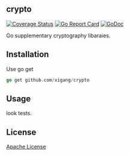 ## crypto
[![Coverage Status](https://coveralls.io/repos/github/crypto/badge.svg?branch=master)](https://gocover.io/github.com/xigang/crypto?branch=master)
[![Go Report Card](https://goreportcard.com/badge/github.com/xigang/crypto)](https://goreportcard.com/report/github.com/xigang/crypto)
[![GoDoc](https://godoc.org/github.com/xigang/crypto?status.svg)](https://godoc.org/github.com/xigang/crypto)


Go supplementary cryptography libaraies.

Installation
-----------

Use go get 

```go
go get github.com/xigang/crypto
``` 


Usage
------------

look tests.

## License
[Apache License](https://github.com/xigang/crypto/blob/master/LICENSE)